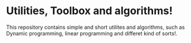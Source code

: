 # Utilities, Toolbox and algorithms!
This repository contains simple and short utilites and algorithms, such as Dynamic programming, linear programming and differet kind of sorts!.
